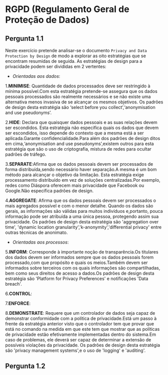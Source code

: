 # RGPD (Regulamento Geral de Proteção de Dados)

## Pergunta 1.1

Neste exercício pretende analisar-se o documento `Privacy and Data Protection by Design` de modo a explorar as oito estratégias
que se encontram resumidas de seguida.
As estratégias de design para a privacidade podem ser divididas em 2 vertentes:

* *Orientadas aos dados*:

1.**MINIMISE**: Quantidade de dados processados deve ser restringido à mínima possível.Com esta estratégia pretende-se
assegura que os dados pessoais processados são realmente necessários e se não existe uma alternativa menos invasiva de se alcançar os mesmos objetivos. Os padrões de design desta estratégia são ‘select before you collect’,‘anonymisation and use pseudonyms’.

2.**HIDE**: Declara que quaisquer dados pessoais e as suas relações devem ser escondidos. Esta estratégia não especifica quais os dados que devem ser escondidos, isso depende do contexto que a mesma está a ser aplicada.Garante confidencialidade.Para além dos padrões de design ditos em cima,‘anonymisation and use pseudonyms’,existem outros para esta estratégia que são o uso de criptografia, mistura de redes para ocultar padrões de tráfego.

3.**SEPARATE**:Afirma que os dados pessoais devem ser processados de forma distribuída,sendo necessário haver separação.A
mesma é um bom método para alcançar o objetivo da limitação. Esta estratégia exige processamento distribuído em vez de
soluções centralizadas.Por exemplo, redes como Diáspora oferecem mais privacidade que Facebook ou Google.Não especifica padrões de design.

4.**AGGREGATE**: Afirma que os dados pessoais devem ser processados o mais agregados possível e com o menor detalhe.
Quando os dados são gerais, as informações são válidas para muitos indivíduos e,portanto, pouca informação pode ser atribuída
a uma única pessoa, protegendo assim sua privacidade. Os padrões de design desta estratégia são 'aggregation over time', 'dynamic location granularity','k-anonymity','differential privacy' entre outras técnicas de anonimato.

* *Orientadas aos processos*:

5.**INFORM**: Corresponde à importante noção de transparência.Os titulares dos dados devem ser informados sempre que os dados pessoais forem processado,com que propósito e quais os meios.Também devem ser informados sobre terceiros com os quais informações são compartilhadas, bem como seus direitos de acesso a dados.Os padrões de design desta estratégia são 'Platform for Privacy Preferences' e notificações 'Data breach'.

6.**CONTROL**: 

7.**ENFORCE**:

8.**DEMONSTRATE**: Requere que um controlador de dados seja capaz de demonstrar conformidade com a política de privacidade.Está um passo à frente da estratégia anterior visto que o controlador tem que provar que está no comando na medida em que este tem que mostrar que as políticas de privacidade estão efetivamente implementadas dentro do sistema.Em caso de problemas, ele deverá ser capaz de determinar a extensão de possíveis violações da privacidade. Os padrões de design desta estratégia são 'privacy management systems',e o uso de 'logging' e 'auditing'. 


## Pergunta 1.2
